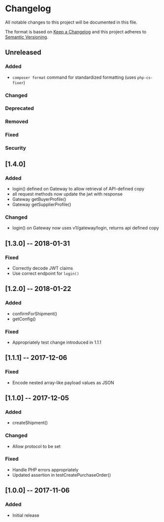 # Changelog
All notable changes to this project will be documented in this file.

The format is based on [Keep a Changelog](http://keepachangelog.com/en/1.0.0/)
and this project adheres to [Semantic Versioning](http://semver.org/spec/v2.0.0.html).

## Unreleased

### Added
  * `composer format` command for standardized formatting (uses `php-cs-fixer`)
### Changed
### Deprecated
### Removed
### Fixed
### Security

## [1.4.0]

### Added
  * login() defined on Gateway to allow retrieval of API-defined copy
  * all request methods now update the jwt with response
  * Gateway getBuyerProfile()
  * Gateway getSupplierProfile()

### Changed
  * login() on Gateway now uses v1/gateway/login, returns api defined copy

## [1.3.0] -- 2018-01-31

### Fixed
  * Correctly decode JWT claims
  * Use correct endpoint for `login()`

## [1.2.0] -- 2018-01-22

### Added
  * confirmForShipment()
  * getConfig()
### Fixed
  * Appropriately test change introduced in 1.1.1

## [1.1.1] -- 2017-12-06

### Fixed
  * Encode nested array-like payload values as JSON

## [1.1.0] -- 2017-12-05

### Added
  * createShipment()
### Changed
  * Allow protocol to be set
### Fixed
  * Handle PHP errors appropriately
  * Updated assertion in testCreatePurchaseOrder()

## [1.0.0] -- 2017-11-06

### Added
  * Initial release
